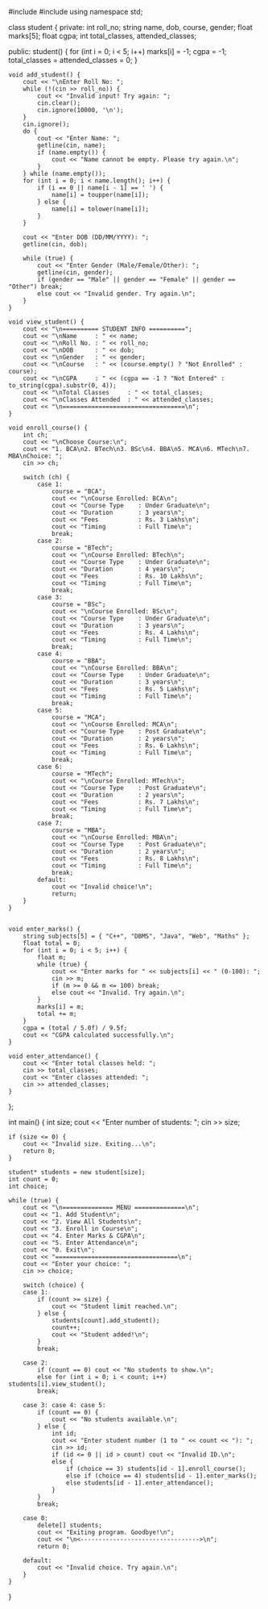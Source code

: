 #include<iostream>
#include<iomanip>
using namespace std;

class student {
private:
    int roll_no;
    string name, dob, course, gender;
    float marks[5];
    float cgpa;
    int total_classes, attended_classes;

public:
    student() {
        for (int i = 0; i < 5; i++) marks[i] = -1;
        cgpa = -1;
        total_classes = attended_classes = 0;
    }

    void add_student() {
        cout << "\nEnter Roll No: ";
        while (!(cin >> roll_no)) {
            cout << "Invalid input! Try again: ";
            cin.clear();
            cin.ignore(10000, '\n');
        }
        cin.ignore();
        do {
            cout << "Enter Name: ";
            getline(cin, name);
            if (name.empty()) {
                cout << "Name cannot be empty. Please try again.\n";
            }
        } while (name.empty());
        for (int i = 0; i < name.length(); i++) {
            if (i == 0 || name[i - 1] == ' ') {
                name[i] = toupper(name[i]);
            } else {
                name[i] = tolower(name[i]); 
            }
        }

        cout << "Enter DOB (DD/MM/YYYY): ";
        getline(cin, dob);

        while (true) {
            cout << "Enter Gender (Male/Female/Other): ";
            getline(cin, gender);
            if (gender == "Male" || gender == "Female" || gender == "Other") break;
            else cout << "Invalid gender. Try again.\n";
        }
    }

    void view_student() {
        cout << "\n========== STUDENT INFO ==========";
        cout << "\nName     : " << name;
        cout << "\nRoll No. : " << roll_no;
        cout << "\nDOB      : " << dob;
        cout << "\nGender   : " << gender;
        cout << "\nCourse   : " << (course.empty() ? "Not Enrolled" : course);
        cout << "\nCGPA     : " << (cgpa == -1 ? "Not Entered" : to_string(cgpa).substr(0, 4));
        cout << "\nTotal Classes     : " << total_classes;
        cout << "\nClasses Attended  : " << attended_classes;
        cout << "\n==================================\n";
    }

    void enroll_course() {
        int ch;
        cout << "\nChoose Course:\n";
        cout << "1. BCA\n2. BTech\n3. BSc\n4. BBA\n5. MCA\n6. MTech\n7. MBA\nChoice: ";
        cin >> ch;

        switch (ch) {
            case 1:
                course = "BCA";
                cout << "\nCourse Enrolled: BCA\n";
                cout << "Course Type    : Under Graduate\n";
                cout << "Duration       : 3 years\n";
                cout << "Fees           : Rs. 3 Lakhs\n";
                cout << "Timing         : Full Time\n";
                break;
            case 2:
                course = "BTech";
                cout << "\nCourse Enrolled: BTech\n";
                cout << "Course Type    : Under Graduate\n";
                cout << "Duration       : 4 years\n";
                cout << "Fees           : Rs. 10 Lakhs\n";
                cout << "Timing         : Full Time\n";
                break;
            case 3:
                course = "BSc";
                cout << "\nCourse Enrolled: BSc\n";
                cout << "Course Type    : Under Graduate\n";
                cout << "Duration       : 3 years\n";
                cout << "Fees           : Rs. 4 Lakhs\n";
                cout << "Timing         : Full Time\n";
                break;
            case 4:
                course = "BBA";
                cout << "\nCourse Enrolled: BBA\n";
                cout << "Course Type    : Under Graduate\n";
                cout << "Duration       : 3 years\n";
                cout << "Fees           : Rs. 5 Lakhs\n";
                cout << "Timing         : Full Time\n";
                break;
            case 5:
                course = "MCA";
                cout << "\nCourse Enrolled: MCA\n";
                cout << "Course Type    : Post Graduate\n";
                cout << "Duration       : 2 years\n";
                cout << "Fees           : Rs. 6 Lakhs\n";
                cout << "Timing         : Full Time\n";
                break;
            case 6:
                course = "MTech";
                cout << "\nCourse Enrolled: MTech\n";
                cout << "Course Type    : Post Graduate\n";
                cout << "Duration       : 2 years\n";
                cout << "Fees           : Rs. 7 Lakhs\n";
                cout << "Timing         : Full Time\n";
                break;
            case 7:
                course = "MBA";
                cout << "\nCourse Enrolled: MBA\n";
                cout << "Course Type    : Post Graduate\n";
                cout << "Duration       : 2 years\n";
                cout << "Fees           : Rs. 8 Lakhs\n";
                cout << "Timing         : Full Time\n";
                break;
            default:
                cout << "Invalid choice!\n";
                return;
        }
    }


    void enter_marks() {
        string subjects[5] = { "C++", "DBMS", "Java", "Web", "Maths" };
        float total = 0;
        for (int i = 0; i < 5; i++) {
            float m;
            while (true) {
                cout << "Enter marks for " << subjects[i] << " (0-100): ";
                cin >> m;
                if (m >= 0 && m <= 100) break;
                else cout << "Invalid. Try again.\n";
            }
            marks[i] = m;
            total += m;
        }
        cgpa = (total / 5.0f) / 9.5f;
        cout << "CGPA calculated successfully.\n";
    }

    void enter_attendance() {
        cout << "Enter total classes held: ";
        cin >> total_classes;
        cout << "Enter classes attended: ";
        cin >> attended_classes;
    }
};

int main() {
    int size;
    cout << "Enter number of students: ";
    cin >> size;

    if (size <= 0) {
        cout << "Invalid size. Exiting...\n";
        return 0;
    }

    student* students = new student[size];
    int count = 0;
    int choice;

    while (true) {
        cout << "\n============== MENU ==============\n";
        cout << "1. Add Student\n";
        cout << "2. View All Students\n";
        cout << "3. Enroll in Course\n";
        cout << "4. Enter Marks & CGPA\n";
        cout << "5. Enter Attendance\n";
        cout << "0. Exit\n";
        cout << "==================================\n";
        cout << "Enter your choice: ";
        cin >> choice;

        switch (choice) {
        case 1:
            if (count >= size) {
                cout << "Student limit reached.\n";
            } else {
                students[count].add_student();
                count++;
                cout << "Student added!\n";
            }
            break;

        case 2:
            if (count == 0) cout << "No students to show.\n";
            else for (int i = 0; i < count; i++) students[i].view_student();
            break;

        case 3: case 4: case 5:
            if (count == 0) {
                cout << "No students available.\n";
            } else {
                int id;
                cout << "Enter student number (1 to " << count << "): ";
                cin >> id;
                if (id <= 0 || id > count) cout << "Invalid ID.\n";
                else {
                    if (choice == 3) students[id - 1].enroll_course();
                    else if (choice == 4) students[id - 1].enter_marks();
                    else students[id - 1].enter_attendance();
                }
            }
            break;

        case 0:
            delete[] students;
            cout << "Exiting program. Goodbye!\n";
            cout << "\n<--------------------------------->\n";
            return 0;

        default:
            cout << "Invalid choice. Try again.\n";
        }
    }
}




